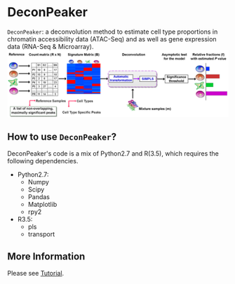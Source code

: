 DeconPeaker
===================================================

`DeconPeaker`: a deconvolution method to estimate cell type proportions in chromatin accessibility data (ATAC-Seq) and as well as gene expression data (RNA-Seq & Microarray).
![DeconPeaker\_pipeline](pipeline.png)

How to use `DeconPeaker`?
---------------------
DeconPeaker's code is a mix of Python2.7 and R(3.5), which requires the following dependencies.
* Python2.7:
	* Numpy
	* Scipy
	* Pandas
	* Matplotlib
	* rpy2
* R3.5:
	* pls
	* transport

More Information
--------------------
Please see [Tutorial](http://xuranw.github.io/MuSiC/articles/MuSiC.html).
